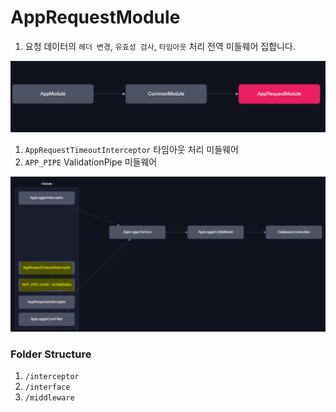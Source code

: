 # AppRequestModule

1. 요청 데이터의 `헤더 변경`, `유효성 검사`, `타임아웃`  처리 전역 미들웨어 집합니다.


![request.png](request.png)

1. `AppRequestTimeoutInterceptor` 타임아웃 처리 미들웨어
2. `APP_PIPE` ValidationPipe 미들웨어

![request_2.png](request_2.png)


### Folder Structure


1. `/interceptor`
2. `/interface`
3. `/middleware`
